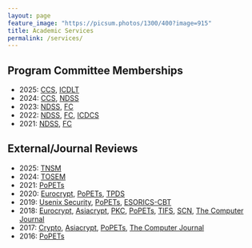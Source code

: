 ```yaml
---
layout: page
feature_image: "https://picsum.photos/1300/400?image=915"
title: Academic Services
permalink: /services/
---
```


## Program Committee Memberships
- 2025: [CCS](https://www.sigsac.org/ccs/CCS2025/), [ICDLT](https://icdlt.ieeepunesection.org/)
- 2024: [CCS](https://www.sigsac.org/ccs/CCS2024/), [NDSS](https://www.ndss-symposium.org/ndss2024/)
- 2023: [NDSS](https://www.ndss-symposium.org/ndss2023/), [FC](https://fc23.ifca.ai/)
- 2022: [NDSS](https://www.ndss-symposium.org/ndss2022/), [FC](https://fc22.ifca.ai/), [ICDCS](https://icdcs2022.icdcs.org/)
- 2021: [NDSS](https://www.ndss-symposium.org/ndss2021/), [FC](http://fc21.ifca.ai/index.php)

## External/Journal Reviews
- 2025: [TNSM](https://www.comsoc.org/publications/journals/ieee-tnsm)
- 2024: [TOSEM](https://dl.acm.org/journal/tosem)
- 2021: [PoPETs](https://www.petsymposium.org/)
- 2020: [Eurocrypt](https://eurocrypt.iacr.org/2020/), [PoPETs](https://www.petsymposium.org/), [TPDS](https://ieeexplore.ieee.org/xpl/RecentIssue.jsp?punumber=71)
- 2019: [Usenix Security](https://www.usenix.org/conference/usenixsecurity19), [PoPETs](https://www.petsymposium.org/), [ESORICS-CBT](https://esorics2019.uni.lu/workshops/)
- 2018: [Eurocrypt](https://eurocrypt.iacr.org/2018/), [Asiacrypt](https://asiacrypt.iacr.org/2018/), [PKC](https://pkc.iacr.org/2018/), [PoPETs](https://www.petsymposium.org/), [TIFS](https://ieeexplore.ieee.org/xpl/RecentIssue.jsp?punumber=10206), [SCN](http://scn.di.unisa.it/index.shtml), [The Computer Journal](https://academic.oup.com/comjnl)
- 2017: [Crypto](https://crypto.iacr.org/2017/), [Asiacrypt](https://asiacrypt.iacr.org/2017/), [PoPETs](https://www.petsymposium.org/), [The Computer Journal](https://academic.oup.com/comjnl)
- 2016: [PoPETs](https://www.petsymposium.org/)